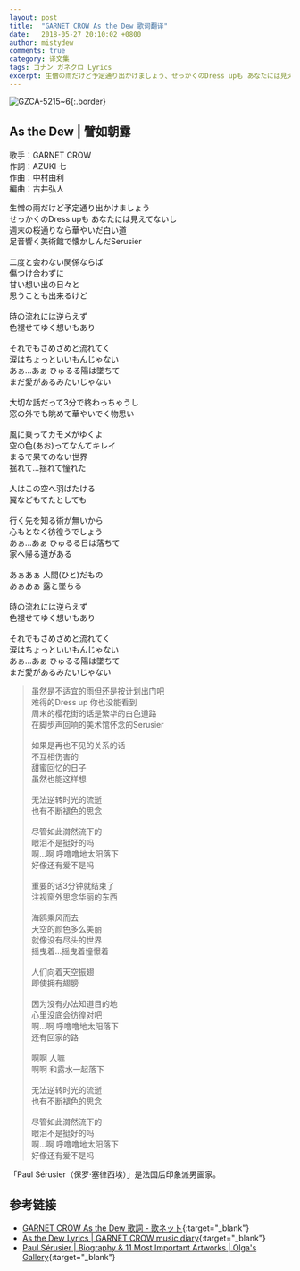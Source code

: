 ```yaml
---
layout: post
title:  "GARNET CROW As the Dew 歌词翻译"
date:   2018-05-27 20:10:02 +0800
author: mistydew
comments: true
category: 译文集
tags: コナン ガネクロ Lyrics
excerpt: 生憎の雨だけど予定通り出かけましょう、せっかくのDress upも あなたには見えてないし。週末の桜通りなら華やいだ白い道、足音響く美術館で懐かしんだSerusier。
---
```

![GZCA-5215~6](https://crowsub.github.io/assets/images/discography/album/GZCA-5215~6.jpg){:.border}

## As the Dew | 譬如朝露

歌手：GARNET CROW<br>
作詞：AZUKI 七<br>
作曲：中村由利<br>
編曲：古井弘人

<div class="lyric-original">
<p>
生憎の雨だけど予定通り出かけましょう<br>
せっかくのDress upも あなたには見えてないし<br>
週末の桜通りなら華やいだ白い道<br>
足音響く美術館で懐かしんだSerusier<br>
<br>
二度と会わない関係ならば<br>
傷つけ合わずに<br>
甘い想い出の日々と<br>
思うことも出来るけど<br>
<br>
時の流れには逆らえず<br>
色褪せてゆく想いもあり<br>
<br>
それでもさめざめと流れてく<br>
涙はちょっといいもんじゃない<br>
あぁ…あぁ ひゅるる陽は墜ちて<br>
まだ愛があるみたいじゃない<br>
<br>
大切な話だって3分で終わっちゃうし<br>
窓の外でも眺めて華やいでく物思い<br>
<br>
風に乗ってカモメがゆくよ<br>
空の色(あお)ってなんてキレイ<br>
まるで果てのない世界<br>
揺れて…揺れて憧れた<br>
<br>
人はこの空へ羽ばたける<br>
翼などもてたとしても<br>
<br>
行く先を知る術が無いから<br>
心もとなく彷徨うでしょう<br>
あぁ…あぁ ひゅるる日は落ちて<br>
家へ帰る道がある<br>
<br>
あぁあぁ 人間(ひと)だもの<br>
あぁあぁ 露と墜ちる<br>
<br>
時の流れには逆らえず<br>
色褪せてゆく想いもあり<br>
<br>
それでもさめざめと流れてく<br>
涙はちょっといいもんじゃない<br>
あぁ…あぁ ひゅるる陽は墜ちて<br>
まだ愛があるみたいじゃない
</p>
</div>

<div class="lyric-translation">
<blockquote>
虽然是不适宜的雨但还是按计划出门吧<br>
难得的Dress up 你也没能看到<br>
周末的樱花街的话是繁华的白色道路<br>
在脚步声回响的美术馆怀念的Serusier<br>
<br>
如果是再也不见的关系的话<br>
不互相伤害的<br>
甜蜜回忆的日子<br>
虽然也能这样想<br>
<br>
无法逆转时光的流逝<br>
也有不断褪色的思念<br>
<br>
尽管如此潸然流下的<br>
眼泪不是挺好的吗<br>
啊...啊 呼噜噜地太阳落下<br>
好像还有爱不是吗<br>
<br>
重要的话3分钟就结束了<br>
注视窗外思念华丽的东西<br>
<br>
海鸥乘风而去<br>
天空的颜色多么美丽<br>
就像没有尽头的世界<br>
摇曳着...摇曳着憧憬着<br>
<br>
人们向着天空振翅<br>
即使拥有翅膀<br>
<br>
因为没有办法知道目的地<br>
心里没底会彷徨对吧<br>
啊...啊 呼噜噜地太阳落下<br>
还有回家的路<br>
<br>
啊啊 人嘛<br>
啊啊 和露水一起落下<br>
<br>
无法逆转时光的流逝<br>
也有不断褪色的思念<br>
<br>
尽管如此潸然流下的<br>
眼泪不是挺好的吗<br>
啊...啊 呼噜噜地太阳落下<br>
好像还有爱不是吗
</blockquote>
</div>

「Paul Sérusier（保罗·塞律西埃）」是法国后印象派男画家。

## 参考链接

* [GARNET CROW As the Dew 歌詞 - 歌ネット](https://www.uta-net.com/song/90284){:target="_blank"}
* [As the Dew Lyrics \| GARNET CROW music diary](https://crowsub.github.io/lyrics/original/As%20the%20Dew.html){:target="_blank"}
* [Paul Sérusier \| Biography & 11 Most Important Artworks \| Olga's Gallery](https://www.freeart.com/gallery/s/serusier/serusier.html){:target="_blank"}
